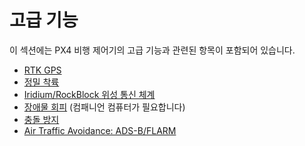 # 고급 기능

이 섹션에는 PX4 비행 제어기의 고급 기능과 관련된 항목이 포함되어 있습니다.

* [RTK GPS](../advanced_features/rtk-gps.md)
* [정밀 착륙](../advanced_features/precland.md)
* [Iridium/RockBlock 위성 통신 체계](../advanced_features/satcom_roadblock.md)
* [장애물 회피](../computer_vision/obstacle_avoidance.md) (컴패니언 컴퓨터가 필요합니다)
* [충돌 방지](../computer_vision/collision_prevention.md)
* [Air Traffic Avoidance: ADS-B/FLARM](../advanced_features/traffic_avoidance_adsb.md)